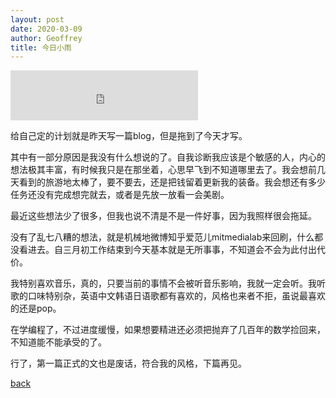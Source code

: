 ```yaml
---
layout: post
date: 2020-03-09
author: Geoffrey
title: 今日小雨
---
```


<iframe src="https://open.spotify.com/embed/track/31RIphTQ9y4zStkH5xRWgW" width="300" height="80" frameborder="0" allowtransparency="true" allow="encrypted-media"></iframe>  


给自己定的计划就是昨天写一篇blog，但是拖到了今天才写。

其中有一部分原因是我没有什么想说的了。自我诊断我应该是个敏感的人，内心的想法极其丰富，有时候我只是在那坐着，心思早飞到不知道哪里去了。我会想前几天看到的旅游地太棒了，要不要去，还是把钱留着更新我的装备。我会想还有多少任务还没有完成想完就去，或者是先放一放看一会美剧。

最近这些想法少了很多，但我也说不清是不是一件好事，因为我照样很会拖延。

没有了乱七八糟的想法，就是机械地微博知乎爱范儿mitmedialab来回刷，什么都没看进去。自三月初工作结束到今天基本就是无所事事，不知道会不会为此付出代价。

我特别喜欢音乐，真的，只要当前的事情不会被听音乐影响，我就一定会听。我听歌的口味特别杂，英语中文韩语日语歌都有喜欢的，风格也来者不拒，虽说最喜欢的还是pop。

在学编程了，不过进度缓慢，如果想要精进还必须把抛弃了几百年的数学捡回来，不知道能不能承受的了。

行了，第一篇正式的文也是废话，符合我的风格，下篇再见。

[back](/blog)
